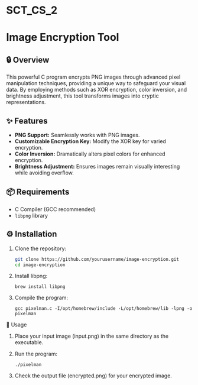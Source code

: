 # SCT_CS_2

# Image Encryption Tool

## 🔒 Overview
This powerful C program encrypts PNG images through advanced pixel manipulation techniques, providing a unique way to safeguard your visual data. By employing methods such as XOR encryption, color inversion, and brightness adjustment, this tool transforms images into cryptic representations.

## ✨ Features
- **PNG Support:** Seamlessly works with PNG images.
- **Customizable Encryption Key:** Modify the XOR key for varied encryption.
- **Color Inversion:** Dramatically alters pixel colors for enhanced encryption.
- **Brightness Adjustment:** Ensures images remain visually interesting while avoiding overflow.

## 📦 Requirements
- C Compiler (GCC recommended)
- `libpng` library

## ⚙️ Installation
1. Clone the repository:
   ```bash
   git clone https://github.com/yourusername/image-encryption.git
   cd image-encryption

2.	Install libpng:

        brew install libpng


3.	Compile the program:

        gcc pixelman.c -I/opt/homebrew/include -L/opt/homebrew/lib -lpng -o pixelman



🚀 Usage

1.	Place your input image (input.png) in the same directory as the executable.
2.	Run the program:

		./pixelman


3.	Check the output file (encrypted.png) for your encrypted image.

